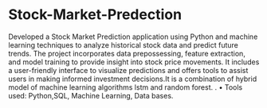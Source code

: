 # Stock-Market-Predection
Developed a Stock Market Prediction application using Python and machine learning techniques to analyze
historical stock data and predict future trends. The project incorporates data prepossessing, feature extraction,
and model training to provide insight into stock price movements. It includes a user-friendly interface to
visualize predictions and offers tools to assist users in making informed investment decisions.It is a combination
of hybrid model of machine learning algorithms lstm and random forest. .
• Tools used: Python,SQL, Machine Learning, Data bases.
